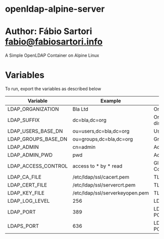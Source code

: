 # openldap-alpine-server
# Author: Fábio Sartori <fabio@fabiosartori.info>
A Simple OpenLDAP Container on Alpine Linux

# Variables

To run, export the variables as described below

| **Variable** | **Example** | **Description** |
|--------------|-------------|-----------------|
| LDAP_ORGANIZATION | Bla Ltd | Organization's Name |
| LDAP_SUFFIX | dc=bla,dc=org | Organization distinguished name |
| LDAP_USERS_BASE_DN | ou=users,dc=bla,dc=org | User's Base DN |
| LDAP_GROUPS_BASE_DN | ou=groups,dc=bla,dc=org | Groups's Base DN |
| LDAP_ADMIN | cn=admin | Admin User |
| LDAP_ADMIN_PWD | pwd | Admin's Password |
| LDAP_ACCESS_CONTROL | access to * by * read | Global Access Control |
| LDAP_CA_FILE | /etc/ldap/ssl/cacert.pem | TLSCACertificateFile |
| LDAP_CERT_FILE | /etc/ldap/ssl/servercrt.pem | TLSCertificateFile |
| LDAP_KEY_FILE | /etc/ldap/ssl/serverkeyopen.pem | TLSCertificateKeyFile |
| LDAP_LOG_LEVEL | 256 | LDAP's LOG LEVEL |
| LDAP_PORT | 389 | LDAP SERVER's PORT |
| LDAPS_PORT | 636 | LDAPS SERVER's PORT |
